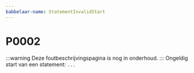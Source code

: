 ```yaml
---
babbelaar-name: StatementInvalidStart
---
```

# P0002
:::warning
Deze foutbeschrijvingspagina is nog in onderhoud.
:::
Ongeldig start van een statement: `...`
